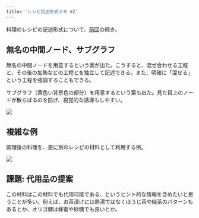 ```yaml
---
title: 'レシピ記述形式メモ #2'
---
```

料理のレシピの記述形式について、[前回](https://r7kamura.com/articles/2022-05-13-mermaid-recipe-memo)の続き。

無名の中間ノード、サブグラフ
--------------

無名の中間ノードを用意するという案が出た。こうすると、混ぜ合わせる工程と、その後の加熱などの工程とを独立して記述できる。また、明確に「混ぜる」という工程を強調することもできる。

サブグラフ（黄色い背景色の部分）を用意するという案も出た。見た目上のノードが散らばるのを防げ、視覚的な誘導もしやすい。

![](https://lh3.googleusercontent.com/iMPTv69SgGEY-ZSFwJd9snohQJYnx39AxJDe2sh0TlZTL2C-zVAMqowFRPVN74rM-BkK-2PrSuQSJd3fBkMmUPkD1wfWtTjJLS2M1meuzn7uLsSkyWprhi7k-FBh2H1jJsTueCtXF_x7nvUAJeoFf5weFzzZqOL_a2BQypDwjVo3t25pNQuOsStM)

複雑な例
----

調理後の料理を、更に別のレシピの材料として利用する例。

![](https://lh5.googleusercontent.com/5XBmLgZL91VxncqiIlb1Rlfr7-qsn56dh6b3CBTyUxr-68a_lq59FHh63deeic8rNNlpYm89EgF5XWbM1ZmwD0LkzYSTciWQWI1-U2531A7D8ex4kFguNBGcVxmA7QHukvq7iXvXIgOjmd-w_ALp1X5hmgpT0Oqnbxs_mn-3V6lG3D37zNXsL8yv)

課題: 代用品の提案
----------

この材料はこの材料でも代用可能である、というヒント的な情報を含めたいと思うことが多い。例えば、お茶漬けには熱湯ではなくほうじ茶や緑茶のパターンもあるとか、オリゴ糖は蜂蜜や砂糖でも良いとか。
